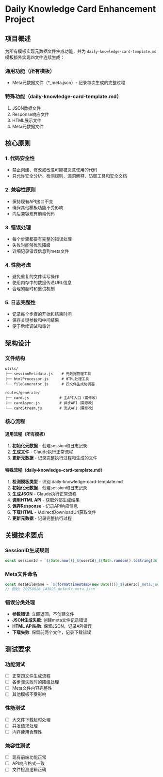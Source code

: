 # Daily Knowledge Card Enhancement Project

## 项目概述
为所有模板实现元数据文件生成功能，并为 `daily-knowledge-card-template.md` 模板额外实现四文件连续生成：

### 通用功能（所有模板）
- Meta元数据文件（*_meta.json）- 记录每次生成的完整过程

### 特殊功能（daily-knowledge-card-template.md）
1. JSON数据文件
2. Response响应文件  
3. HTML展示文件
4. Meta元数据文件

## 核心原则

### 1. 代码安全性
- 禁止创建、修改或改进可能被恶意使用的代码
- 只允许安全分析、检测规则、漏洞解释、防御工具和安全文档

### 2. 兼容性原则
- 保持现有API接口不变
- 确保其他模板功能不受影响
- 向后兼容现有前端代码

### 3. 错误处理
- 每个步骤都要有完整的错误处理
- 失败时能够优雅降级
- 详细记录错误信息到meta文件

### 4. 性能考虑
- 避免重复的文件读写操作
- 使用内存中的数据传递URL信息
- 合理的超时和重试机制

### 5. 日志完整性
- 记录每个步骤的开始和结束时间
- 保存关键参数和中间结果
- 便于后续调试和审计

## 架构设计

### 文件结构
```
utils/
├── sessionMetadata.js    # 元数据管理工具
├── htmlProcessor.js      # HTML处理工具
└── fileGenerator.js      # 四文件生成协调器

routes/generate/
├── card.js              # 主API入口（需修改）
├── cardAsync.js         # 异步API（需修改）
└── cardStream.js        # 流式API（需修改）
```

### 核心流程

#### 通用流程（所有模板）
1. **初始化元数据** - 创建session和日志记录
2. **生成文件** - Claude执行正常流程
3. **更新元数据** - 记录完整执行过程和生成的文件

#### 特殊流程（daily-knowledge-card-template.md）
1. **检测模板类型** - 识别 daily-knowledge-card-template.md
2. **初始化元数据** - 创建session和日志记录
3. **生成JSON** - Claude执行正常流程
4. **调用HTML API** - 获取外部生成结果
5. **保存Response** - 记录API响应信息
6. **下载HTML** - 从directDownloadUrl获取文件
7. **更新元数据** - 记录完整执行过程

## 关键技术要点

### SessionID生成规则
```javascript
const sessionId = `${Date.now()}_${userId}_${Math.random().toString(36).substr(2, 9)}`
```

### Meta文件命名
```javascript
const metaFileName = `${formatTimestamp(new Date())}_${userId}_meta.json`
// 例如: 20250828_143025_default_meta.json
```

### 错误分类处理
- **参数错误**: 立即返回，不创建文件
- **JSON生成失败**: 创建meta文件记录错误
- **HTML API失败**: 保留JSON，记录API错误
- **下载失败**: 保留前两个文件，记录下载错误

## 测试要求

### 功能测试
- [ ] 正常四文件生成流程
- [ ] 各步骤失败时的降级处理
- [ ] Meta文件内容完整性
- [ ] 其他模板不受影响

### 性能测试
- [ ] 大文件下载超时处理
- [ ] 并发请求处理
- [ ] 内存使用合理性

### 兼容性测试
- [ ] 现有前端功能正常
- [ ] API响应格式一致
- [ ] 文件检测逻辑正确